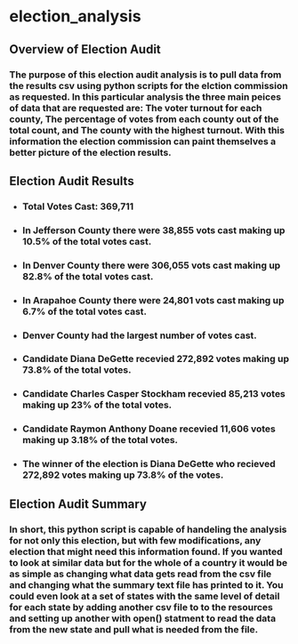 # election_analysis

## Overview of Election Audit
### The purpose of this election audit analysis is to pull data from the results csv using python scripts for the elction commission as requested. In this particular analysis the three main peices of data that are requested are: The voter turnout for each county, The percentage of votes from each county out of the total count, and The county with the highest turnout. With this information the election commission can paint themselves a better picture of the election results.

## Election Audit Results
* ### Total Votes Cast: 369,711

* ### In Jefferson County there were 38,855 vots cast making up 10.5% of the total votes cast.

* ### In Denver County there were 306,055 vots cast making up 82.8% of the total votes cast.

* ### In Arapahoe County there were 24,801 vots cast making up 6.7% of the total votes cast.

* ### Denver County had the largest number of votes cast.

* ### Candidate Diana DeGette recevied 272,892 votes making up 73.8% of the total votes.

* ### Candidate Charles Casper Stockham recevied 85,213 votes making up 23% of the total votes.

* ### Candidate Raymon Anthony Doane recevied 11,606 votes making up 3.18% of the total votes.

* ### The winner of the election is Diana DeGette who recieved 272,892 votes making up 73.8% of the votes.

## Election Audit Summary
### In short, this python script is capable of handeling the analysis for not only this election, but with few modifications, any election that might need this information found. If you wanted to look at similar data but for the whole of a country it would be as simple as changing what data gets read from the csv file and changing what the summary text file has printed to it. You could even look at a set of states with the same level of detail for each state by adding another csv file to to the resources and setting up another with open() statment to read the data from the new state and pull what is needed from the file.